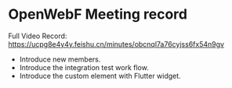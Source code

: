 # OpenWebF Meeting record

Full Video Record: https://ucpg8e4y4y.feishu.cn/minutes/obcnql7a76cyjss6fx54n9gv 

+ Introduce new members.
+ Introduce the integration test work flow.
+ Introduce the custom element with Flutter widget.

